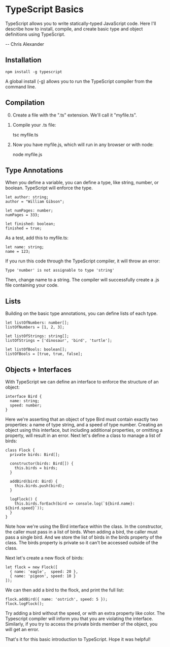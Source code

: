 # TypeScript Basics

TypeScript allows you to write statically-typed JavaScript code. Here I'll
describe how to install, compile, and create basic type and object definitions
using TypeScript.

-- Chris Alexander

## Installation
    npm install -g typescript

A global install (-g) allows you to run the TypeScript compiler from the
command line.

## Compilation
0. Create a file with the ".ts" extension. We'll call it "myfile.ts".
0. Compile your .ts file:

    tsc myfile.ts
    
0. Now you have myfile.js, which will run in any browser or with node:

    node myfile.js

## Type Annotations
When you define a variable, you can define a type, like string, number, or
boolean. TypeScript will enforce the type. 

    let author: string;
    author = "William Gibson";

    let numPages: number;
    numPages = 333;

    let finished: boolean;
    finished = true;

As a test, add this to myfile.ts:

    let name: string;
    name = 123;
    
If you run this code through the TypeScript compiler, it will throw an error:

    Type 'number' is not assignable to type 'string'
    
Then, change name to a string. The compiler will successfully create a .js file
containing your code.

## Lists
Building on the basic type annotations, you can define lists of each type.

    let listOfNumbers: number[];
    listOfNumbers = [1, 2, 3];

    let listOfStrings: string[]; 
    listOfStrings = ['dinosaur', 'bird', 'turtle'];

    let listOfBools: boolean[];
    listOfBools = [true, true, false];
    
## Objects + Interfaces
With TypeScript we can define an interface to enforce the structure of an object:

    interface Bird {
      name: string;
      speed: number;
    }

Here we're asserting that an object of type Bird must contain exactly two properties:
a name of type string, and a speed of type number. Creating an object using this
interface, but including additional properties, or omitting a property, will result
in an error. Next let's define a class to manage a list of birds:

    class Flock {
      private birds: Bird[];
          
      constructor(birds: Bird[]) {
        this.birds = birds;
      }
      
      addBird(bird: Bird) {
        this.birds.push(bird);
      }
      
      logFlock() {
        this.birds.forEach(bird => console.log(`${bird.name}: ${bird.speed}`));
      }
    }
    
Note how we're using the Bird interface within the class. In the constructor,
the caller must pass in a list of birds. When adding a bird, the caller must
pass a single bird. And we store the list of birds in the birds property of
the class. The birds property is private so it can't be accessed outside of
the class.

Next let's create a new flock of birds:

    let flock = new Flock([
      { name: 'eagle',  speed: 20 },
      { name: 'pigeon', speed: 10 } 
    ]);

We can then add a bird to the flock, and print the full list:

    flock.addBird({ name: 'ostrich', speed: 5 });
    flock.logFlock();
    
Try adding a bird without the speed, or with an extra property like color.
The Typescript compiler will inform you that you are violating the interface.
Similarly, if you try to access the private birds member of the object, you
will get an error.

That's it for this basic introduction to TypeScript. Hope it was helpful!